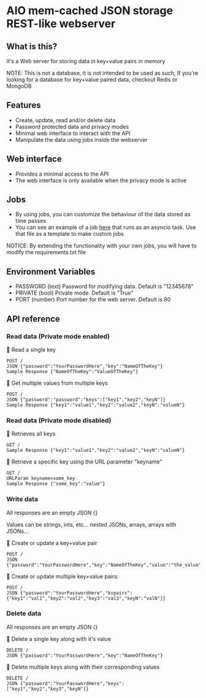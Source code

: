 # AIO mem-cached JSON storage REST-like webserver

## What is this?
It's a Web server for storing data in key+value pairs in memory

NOTE: This is not a database, it is not intended to be used as such, If you're looking for a database for key+value paired data, checkout Redis or MongoDB

## Features
- Create, update, read and/or delete data
- Password protected data and privacy modes
- Minimal web interface to interact with the API
- Manipulate the data using jobs inside the webserver

## Web interface

- Provides a minimal access to the API
- The web interface is only available when the privacy mode is active

## Jobs

- By using jobs, you can customize the behaviour of the data stored as time passes
- You can see an example of a job [here](myjobs.py) that runs as an asyncio task. Use that file as a template to make custom jobs

NOTICE: By extending the functionality with your own jobs, you will have to modify the requirements.txt file

## Environment Variables

- PASSWORD (text) Password for modifying data. Default is "12345678"
- PRIVATE (bool) Private mode. Default is "True"
- PORT (number) Port number for the web server. Default is 80

## API reference

### Read data (Private mode enabled)
🤔 Read a single key
```
POST /
JSON {"password":"YourPasswordHere","key":"NameOfTheKey"}
Sample Response {"NameOfTheKey":"ValueOfTheKey"}
```

🤔 Get multiple values from multiple keys
```
POST /
JSON {"password":"password":"keys":["key1","key2","keyN"]}
Sample Response {"key1":"value1","key2":"value2","keyN":"valueN"}
```

### Read data (Private mode disabled)
🤔 Retrieves all keys
```
GET /
Sample Response {"key1":"value1","key2":"value2","keyN":"valueN"}
```

🤔 Retrieve a specific key using the URL parameter "keyname"
```
GET /
URLParam keyname=some_key
Sample Response {"some_key":"value"}
```

### Write data
All responses are an empty JSON {}

Values can be strings, ints, etc... nested JSONs, arrays, arrays with JSONs...

🤔 Create or update a key+value pair
```
POST /
JSON {"password":"YourPasswordHere","key":"NameOfTheKey","value":"the_value"}
```

🤔 Create or update multiple key+value pairs:
```
POST /
JSON {"password":"YourPasswordHere","kvpairs":{"key1":"val1","key2":"val2","key3":"val3","keyN":"valN"}}
```

### Delete data
All responses are an empty JSON {}

🤔 Delete a single key along with it's value
```
DELETE /
JSON {"password":"YourPasswordHere","key":"NameOfTheKey"}
```

🤔 Delete multiple keys along with their corresponding values
```
DELETE /
JSON {"password":"YourPasswordHere","keys":["key1","key2","key3","keyN"]}
```
